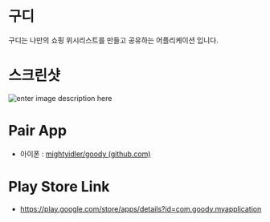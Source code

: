 # 구디
구디는 나만의 쇼핑 위시리스트를 만들고 공유하는 어플리케이션 입니다.

# 스크린샷
![enter image description here](https://lh3.googleusercontent.com/EB5zUI0BepSp9ahuCWtFrsdC4-mSb9FusberGy03Y5osokqzet2hnw8KmWtoDO3k77tcUqhc0hgtbL0Vvl2Oc_k02na03eGUnlXnblV5CRcQpT8lFeYnT58Ju9DsC51LtoxRxStd=w2400)

# Pair App
- 아이폰 : [mightyidler/goody (github.com)](https://github.com/mightyidler/goody)

# Play Store Link
 - https://play.google.com/store/apps/details?id=com.goody.myapplication
